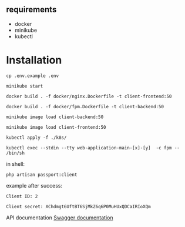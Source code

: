## requirements

- docker
- minikube
- kubectl

# Installation

``cp .env.example .env``

``minikube start``

``docker build . -f docker/nginx.Dockerfile -t client-frontend:50``

``docker build . -f docker/fpm.Dockerfile -t client-backend:50``

``minikube image load client-backend:50``

``minikube image load client-frontend:50``

``kubectl apply -f ./k8s/``

``kubectl exec --stdin --tty web-application-main-[x]-[y]  -c fpm -- /bin/sh``

in shell:

``php artisan passport:client``

example after success:

``Client ID: 2``  

``Client secret: XChdmgt6UftBT6SjMkZ6q6P0MuHUxQDCaIRIoXQm``

API documentation <a href="http://192.168.49.2:30009/api/documentation">Swagger documentation</a>


